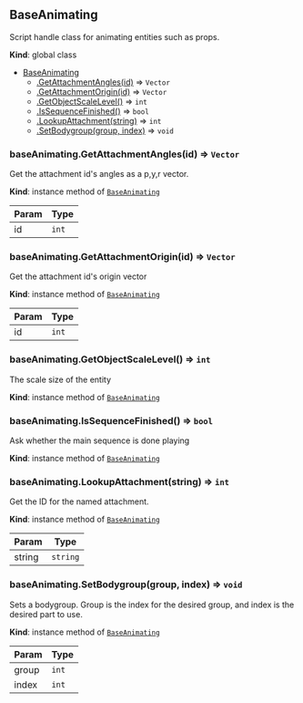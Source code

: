 <a name="BaseAnimating"></a>

## BaseAnimating
Script handle class for animating entities such as props.

**Kind**: global class  

* [BaseAnimating](#BaseAnimating)
    * [.GetAttachmentAngles(id)](#BaseAnimating+GetAttachmentAngles) ⇒ <code>Vector</code>
    * [.GetAttachmentOrigin(id)](#BaseAnimating+GetAttachmentOrigin) ⇒ <code>Vector</code>
    * [.GetObjectScaleLevel()](#BaseAnimating+GetObjectScaleLevel) ⇒ <code>int</code>
    * [.IsSequenceFinished()](#BaseAnimating+IsSequenceFinished) ⇒ <code>bool</code>
    * [.LookupAttachment(string)](#BaseAnimating+LookupAttachment) ⇒ <code>int</code>
    * [.SetBodygroup(group, index)](#BaseAnimating+SetBodygroup) ⇒ <code>void</code>

<a name="BaseAnimating+GetAttachmentAngles"></a>

### baseAnimating.GetAttachmentAngles(id) ⇒ <code>Vector</code>
Get the attachment id's angles as a p,y,r vector.

**Kind**: instance method of [<code>BaseAnimating</code>](#BaseAnimating)  

| Param | Type |
| --- | --- |
| id | <code>int</code> | 

<a name="BaseAnimating+GetAttachmentOrigin"></a>

### baseAnimating.GetAttachmentOrigin(id) ⇒ <code>Vector</code>
Get the attachment id's origin vector

**Kind**: instance method of [<code>BaseAnimating</code>](#BaseAnimating)  

| Param | Type |
| --- | --- |
| id | <code>int</code> | 

<a name="BaseAnimating+GetObjectScaleLevel"></a>

### baseAnimating.GetObjectScaleLevel() ⇒ <code>int</code>
The scale size of the entity

**Kind**: instance method of [<code>BaseAnimating</code>](#BaseAnimating)  
<a name="BaseAnimating+IsSequenceFinished"></a>

### baseAnimating.IsSequenceFinished() ⇒ <code>bool</code>
Ask whether the main sequence is done playing

**Kind**: instance method of [<code>BaseAnimating</code>](#BaseAnimating)  
<a name="BaseAnimating+LookupAttachment"></a>

### baseAnimating.LookupAttachment(string) ⇒ <code>int</code>
Get the ID for the named attachment.

**Kind**: instance method of [<code>BaseAnimating</code>](#BaseAnimating)  

| Param | Type |
| --- | --- |
| string | <code>string</code> | 

<a name="BaseAnimating+SetBodygroup"></a>

### baseAnimating.SetBodygroup(group, index) ⇒ <code>void</code>
Sets a bodygroup. Group is the index for the desired group, and index is the desired part to use.

**Kind**: instance method of [<code>BaseAnimating</code>](#BaseAnimating)  

| Param | Type |
| --- | --- |
| group | <code>int</code> | 
| index | <code>int</code> | 

